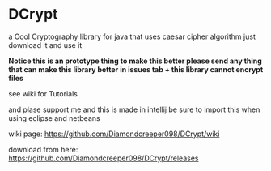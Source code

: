 # DCrypt
a Cool Cryptography library for java that uses caesar cipher algorithm
just download it and use it

**Notice this is an prototype thing to make this better please send any thing that can make this library better in issues tab + this library cannot encrypt files**

see wiki for Tutorials

and plase support me and this is made in intellij be sure to import this when using eclipse and netbeans

wiki page: https://github.com/Diamondcreeper098/DCrypt/wiki

download from here: https://github.com/Diamondcreeper098/DCrypt/releases
